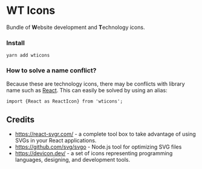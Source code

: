 # WT Icons

Bundle of **W**ebsite development and **T**echnology icons.

### Install

```shell
yarn add wticons
```

### How to solve a name conflict?

Because these are technology icons, there may be conflicts with library name such as [React](https://reactjs.org/).
This can easily be solved by using an alias:

```shell
import {React as ReactIcon} from 'wticons';
```

## Credits

* https://react-svgr.com/ - a complete tool box to take advantage of using SVGs in your React applications.
* https://github.com/svg/svgo - Node.js tool for optimizing SVG files
* https://devicon.dev/ - a set of icons representing programming languages, designing, and development tools. 